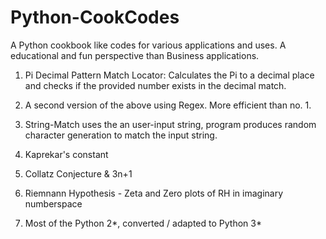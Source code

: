 # Python-CookCodes

A Python cookbook like codes for various applications and uses. A educational and fun perspective than Business applications.

1. Pi Decimal Pattern Match Locator: Calculates the Pi to a decimal place and checks if the provided number exists in the decimal match.
2. A second version of the above using Regex. More efficient than no. 1.
3. String-Match uses the an user-input string, program produces random character generation to match the input string.
4. Kaprekar's constant
5. Collatz Conjecture & 3n+1
6. Riemnann Hypothesis - Zeta and Zero plots of RH in imaginary numberspace

7. Most of the Python 2*, converted / adapted to Python 3*


